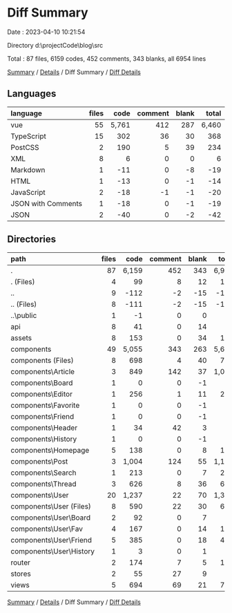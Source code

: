 # Diff Summary

Date : 2023-04-10 10:21:54

Directory d:\\projectCode\\blog\\src

Total : 87 files,  6159 codes, 452 comments, 343 blanks, all 6954 lines

[Summary](results.md) / [Details](details.md) / Diff Summary / [Diff Details](diff-details.md)

## Languages
| language | files | code | comment | blank | total |
| :--- | ---: | ---: | ---: | ---: | ---: |
| vue | 55 | 5,761 | 412 | 287 | 6,460 |
| TypeScript | 15 | 302 | 36 | 30 | 368 |
| PostCSS | 2 | 190 | 5 | 39 | 234 |
| XML | 8 | 6 | 0 | 0 | 6 |
| Markdown | 1 | -11 | 0 | -8 | -19 |
| HTML | 1 | -13 | 0 | -1 | -14 |
| JavaScript | 2 | -18 | -1 | -1 | -20 |
| JSON with Comments | 1 | -18 | 0 | -1 | -19 |
| JSON | 2 | -40 | 0 | -2 | -42 |

## Directories
| path | files | code | comment | blank | total |
| :--- | ---: | ---: | ---: | ---: | ---: |
| . | 87 | 6,159 | 452 | 343 | 6,954 |
| . (Files) | 4 | 99 | 8 | 12 | 119 |
| .. | 9 | -112 | -2 | -15 | -129 |
| .. (Files) | 8 | -111 | -2 | -15 | -128 |
| ..\\public | 1 | -1 | 0 | 0 | -1 |
| api | 8 | 41 | 0 | 14 | 55 |
| assets | 8 | 153 | 0 | 34 | 187 |
| components | 49 | 5,055 | 343 | 263 | 5,661 |
| components (Files) | 8 | 698 | 4 | 40 | 742 |
| components\\Article | 3 | 849 | 142 | 37 | 1,028 |
| components\\Board | 1 | 0 | 0 | -1 | -1 |
| components\\Editor | 1 | 256 | 1 | 11 | 268 |
| components\\Favorite | 1 | 0 | 0 | -1 | -1 |
| components\\Friend | 1 | 0 | 0 | -1 | -1 |
| components\\Header | 1 | 34 | 42 | 3 | 79 |
| components\\History | 1 | 0 | 0 | -1 | -1 |
| components\\Homepage | 5 | 138 | 0 | 8 | 146 |
| components\\Post | 3 | 1,004 | 124 | 55 | 1,183 |
| components\\Search | 1 | 213 | 0 | 7 | 220 |
| components\\Thread | 3 | 626 | 8 | 36 | 670 |
| components\\User | 20 | 1,237 | 22 | 70 | 1,329 |
| components\\User (Files) | 8 | 590 | 22 | 30 | 642 |
| components\\User\\Board | 2 | 92 | 0 | 7 | 99 |
| components\\User\\Fav | 4 | 167 | 0 | 14 | 181 |
| components\\User\\Friend | 5 | 385 | 0 | 18 | 403 |
| components\\User\\History | 1 | 3 | 0 | 1 | 4 |
| router | 2 | 174 | 7 | 5 | 186 |
| stores | 2 | 55 | 27 | 9 | 91 |
| views | 5 | 694 | 69 | 21 | 784 |

[Summary](results.md) / [Details](details.md) / Diff Summary / [Diff Details](diff-details.md)